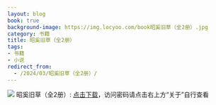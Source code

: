 ```yaml
---
layout: blog
book: true
background-image: https://img.locyoo.com/book昭奚旧草（全2册）.jpg
category: 书籍
title: 昭奚旧草（全2册）
tags:
- 书籍
- 小说
redirect_from:
  - /2024/03/昭奚旧草（全2册）/
---
```

![](https://img.locyoo.com/book昭奚旧草（全2册）.jpg)
昭奚旧草（全2册）: <a name = "ref1" href="https://url18.ctfile.com/f/50983618-1226042053-a71d87?p=3619">点击下载</a>，访问密码请点击右上方“关于”自行查看
